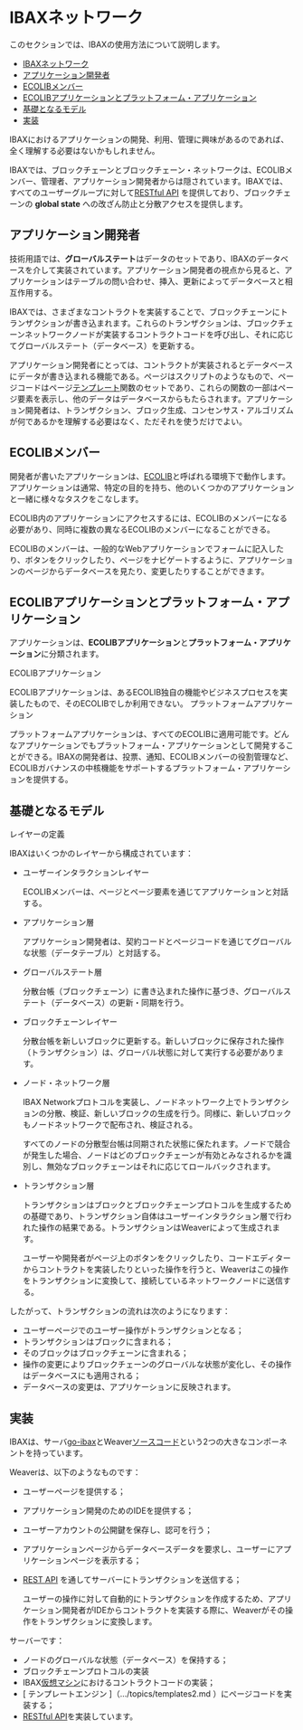 # IBAXネットワーク

このセクションでは、IBAXの使用方法について説明します。

- [IBAXネットワーク](#IBAXネットワーク)
- [アプリケーション開発者](#aアプリケーション開発者)
- [ECOLIBメンバー](#ECOLIBメンバー)
- [ECOLIBアプリケーションとプラットフォーム・アプリケーション](#ECOLIBアプリケーションとプラットフォーム・アプリケーション)
- [基礎となるモデル](#基礎となるモデル)
- [実装](#実装)






IBAXにおけるアプリケーションの開発、利用、管理に興味があるのであれば、全く理解する必要はないかもしれません。

IBAXでは、ブロックチェーンとブロックチェーン・ネットワークは、ECOLIBメンバー、管理者、アプリケーション開発者からは隠されています。IBAXでは、すべてのユーザーグループに対して[RESTful API](../reference/api2.md) を提供しており、ブロックチェーンの **global state** への改ざん防止と分散アクセスを提供します。

## アプリケーション開発者

技術用語では、**グローバルステート**はデータのセットであり、IBAXのデータベースを介して実装されています。アプリケーション開発者の視点から見ると、アプリケーションはテーブルの問い合わせ、挿入、更新によってデータベースと相互作用する。

IBAXでは、さまざまなコントラクトを実装することで、ブロックチェーンにトランザクションが書き込まれます。これらのトランザクションは、ブロックチェーンネットワークノードが実装するコントラクトコードを呼び出し、それに応じてグローバルステート（データベース）を更新する。

アプリケーション開発者にとっては、コントラクトが実装されるとデータベースにデータが書き込まれる機能である。ページはスクリプトのようなもので、ページコードはページ[テンプレート](../topics/templates2.md)関数のセットであり、これらの関数の一部はページ要素を表示し、他のデータはデータベースからもたらされます。アプリケーション開発者は、トランザクション、ブロック生成、コンセンサス・アルゴリズムが何であるかを理解する必要はなく、ただそれを使うだけでよい。

## ECOLIBメンバー

開発者が書いたアプリケーションは、[ECOLIB](thesaurus.md#ecolib)と呼ばれる環境下で動作します。アプリケーションは通常、特定の目的を持ち、他のいくつかのアプリケーションと一緒に様々なタスクをこなします。

ECOLIB内のアプリケーションにアクセスするには、ECOLIBのメンバーになる必要があり、同時に複数の異なるECOLIBのメンバーになることができる。

ECOLIBのメンバーは、一般的なWebアプリケーションでフォームに記入したり、ボタンをクリックしたり、ページをナビゲートするように、アプリケーションのページからデータベースを見たり、変更したりすることができます。

## ECOLIBアプリケーションとプラットフォーム・アプリケーション

アプリケーションは、**ECOLIBアプリケーション**と**プラットフォーム・アプリケーション**に分類されます。

ECOLIBアプリケーション

ECOLIBアプリケーションは、あるECOLIB独自の機能やビジネスプロセスを実装したもので、そのECOLIBでしか利用できない。
プラットフォームアプリケーション

プラットフォームアプリケーションは、すべてのECOLIBに適用可能です。どんなアプリケーションでもプラットフォーム・アプリケーションとして開発することができる。IBAXの開発者は、投票、通知、ECOLIBメンバーの役割管理など、ECOLIBガバナンスの中核機能をサポートするプラットフォーム・アプリケーションを提供する。

## 基礎となるモデル

レイヤーの定義

IBAXはいくつかのレイヤーから構成されています：

* ユーザーインタラクションレイヤー

    ECOLIBメンバーは、ページとページ要素を通じてアプリケーションと対話する。

* アプリケーション層

    アプリケーション開発者は、契約コードとページコードを通じてグローバルな状態（データテーブル）と対話する。

* グローバルステート層

    分散台帳（ブロックチェーン）に書き込まれた操作に基づき、グローバルステート（データベース）の更新・同期を行う。
* ブロックチェーンレイヤー

    分散台帳を新しいブロックに更新する。新しいブロックに保存された操作（トランザクション）は、グローバル状態に対して実行する必要があります。

* ノード・ネットワーク層

    IBAX Networkプロトコルを実装し、ノードネットワーク上でトランザクションの分散、検証、新しいブロックの生成を行う。同様に、新しいブロックもノードネットワークで配布され、検証される。

    すべてのノードの分散型台帳は同期された状態に保たれます。ノードで競合が発生した場合、ノードはどのブロックチェーンが有効とみなされるかを識別し、無効なブロックチェーンはそれに応じてロールバックされます。

* トランザクション層

    トランザクションはブロックとブロックチェーンプロトコルを生成するための基礎であり、トランザクション自体はユーザーインタラクション層で行われた操作の結果である。トランザクションはWeaverによって生成されます。

    ユーザーや開発者がページ上のボタンをクリックしたり、コードエディターからコントラクトを実装したりといった操作を行うと、Weaverはこの操作をトランザクションに変換して、接続しているネットワークノードに送信する。

したがって、トランザクションの流れは次のようになります：

  * ユーザーページでのユーザー操作がトランザクションとなる；
  * トランザクションはブロックに含まれる；
  * そのブロックはブロックチェーンに含まれる；
  * 操作の変更によりブロックチェーンのグローバルな状態が変化し、その操作はデータベースにも適用される；
  * データベースの変更は、アプリケーションに反映されます。

## 実装

IBAXは、サーバ[go-ibax](https://github.com/IBAX-io/go-ibax)とWeaver[ソースコード](https://github.com/IBAX-io/weaver)という2つの大きなコンポーネントを持っています。

Weaverは、以下のようなものです：
  * ユーザーページを提供する；
  * アプリケーション開発のためのIDEを提供する；
  * ユーザーアカウントの公開鍵を保存し、認可を行う；
  * アプリケーションページからデータベースデータを要求し、ユーザーにアプリケーションページを表示する；
  * [REST API](../reference/api2.md) を通してサーバーにトランザクションを送信する；

      ユーザーの操作に対して自動的にトランザクションを作成するため、アプリケーション開発者がIDEからコントラクトを実装する際に、Weaverがその操作をトランザクションに変換します。

サーバーです：
  * ノードのグローバルな状態（データベース）を保持する；
  * ブロックチェーンプロトコルの実装
  * IBAX[仮想マシン](../topics/vm.md)におけるコントラクトコードの実装；
  * [ テンプレートエンジン ]（.../topics/templates2.md ）にページコードを実装する；
  * [RESTful API](・・・/reference/api2.md)を実装しています。
